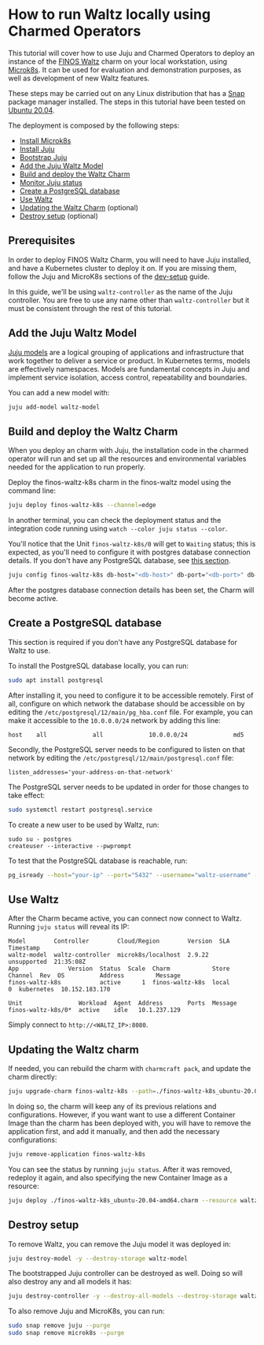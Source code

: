 # How to run Waltz locally using Charmed Operators

This tutorial will cover how to use Juju and Charmed Operators to deploy an instance of the [FINOS Waltz](https://waltz.finos.org/) charm on your local workstation, using [Microk8s](https://microk8s.io/). It can be used for evaluation and demonstration purposes, as well as development of new Waltz features.

These steps may be carried out on any Linux distribution that has a [Snap](https://snapcraft.io/) package manager installed. The steps in this tutorial have been tested on [Ubuntu 20.04](https://releases.ubuntu.com/focal/).

The deployment is composed by the following steps:

- [Install Microk8s](#Install-Microk8s)
- [Install Juju](#Install-Juju)
- [Bootstrap Juju](#Bootstrap-Juju)
- [Add the Juju Waltz Model](#Add-the-Juju-Waltz-Model)
- [Build and deploy the Waltz Charm](#Build-and-deploy-the-Waltz-Charm)
- [Monitor Juju status](#Monitor-Juju-status)
- [Create a PostgreSQL database](#Create-a-PostgreSQL-database)
- [Use Waltz](#Use-Waltz)
- [Updating the Waltz Charm](#Updating-the-Waltz-charm) (optional)
- [Destroy setup](#Destroy-setup) (optional)

## Prerequisites

In order to deploy FINOS Waltz Charm, you will need to have Juju installed, and have a Kubernetes cluster to deploy it on. If you are missing them, follow the Juju and MicroK8s sections of the [dev-setup](https://juju.is/docs/sdk/dev-setup) guide.

In this guide, we'll be using ``waltz-controller`` as the name of the Juju controller. You are free to use any name other than `waltz-controller` but it must be consistent through the rest of this tutorial.

## Add the Juju Waltz Model

[Juju models](https://juju.is/docs/olm/models) are a logical grouping of applications and infrastructure that work together to deliver a service or product. In Kubernetes terms, models are effectively namespaces. Models are fundamental concepts in Juju and implement service isolation, access control, repeatability and boundaries.

You can add a new model with:

``` bash
juju add-model waltz-model
```

## Build and deploy the Waltz Charm

When you deploy an charm with Juju, the installation code in the charmed operator will run and set up all the resources and environmental variables needed for the application to run properly.

Deploy the finos-waltz-k8s charm in the finos-waltz model using the command line:

```bash
juju deploy finos-waltz-k8s --channel=edge
```

In another terminal, you can check the deployment status and the integration code running using `watch --color juju status --color`.

You'll notice that the Unit `finos-waltz-k8s/0` will get to `Waiting` status; this is expected, as you'll need to configure it with postgres database connection details. If you don't have any PostgreSQL database, see [this section](#Create-a-PostgreSQL-database).

```bash
juju config finos-waltz-k8s db-host="<db-host>" db-port="<db-port>" db-name="<db-name>" db-username="<db-username>" db-password="<db-password>"
```

After the postgres database connection details has been set, the Charm will become active.

## Create a PostgreSQL database

This section is required if you don't have any PostgreSQL database for Waltz to use.

To install the PostgreSQL database locally, you can run:

```bash
sudo apt install postgresql
```

After installing it, you need to configure it to be accessible remotely. First of all, configure on which network the database should be accessible on by editing the ``/etc/postgresql/12/main/pg_hba.conf`` file. For example, you can make it accessible to the ``10.0.0.0/24`` network by adding this line:

```
host    all             all             10.0.0.0/24             md5
```

Secondly, the PostgreSQL server needs to be configured to listen on that network by editing the ``/etc/postgresql/12/main/postgresql.conf`` file:

```
listen_addresses='your-address-on-that-network'
```

The PostgreSQL server needs to be updated in order for those changes to take effect:

```bash
sudo systemctl restart postgresql.service
```

To create a new user to be used by Waltz, run:

```
sudo su - postgres
createuser --interactive --pwprompt
```

To test that the PostgreSQL database is reachable, run:

```bash
pg_isready --host="your-ip" --port="5432" --username="waltz-username" --dbname="waltz-db"
```

## Use Waltz

After the Charm became active, you can connect now connect to Waltz. Running ``juju status`` will reveal its IP:

```
Model        Controller        Cloud/Region        Version  SLA          Timestamp
waltz-model  waltz-controller  microk8s/localhost  2.9.22   unsupported  21:35:08Z
App              Version  Status  Scale  Charm            Store  Channel  Rev  OS          Address         Message
finos-waltz-k8s           active      1  finos-waltz-k8s  local             0  kubernetes  10.152.183.170

Unit                Workload  Agent  Address       Ports  Message
finos-waltz-k8s/0*  active    idle   10.1.237.129
```

Simply connect to ``http://<WALTZ_IP>:8080``.

## Updating the Waltz charm

If needed, you can rebuild the charm with ``charmcraft pack``, and update the charm directly:

```bash
juju upgrade-charm finos-waltz-k8s --path=./finos-waltz-k8s_ubuntu-20.04-amd64.charm
```

In doing so, the charm will keep any of its previous relations and configurations. However, if you want want to use a different Container Image than the charm has been deployed with, you will have to remove the application first, and add it manually, and then add the necessary configurations:

```bash
juju remove-application finos-waltz-k8s
```

You can see the status by running ``juju status``. After it was removed, redeploy it again, and also specifying the new Container Image as a resource:

```bash
juju deploy ./finos-waltz-k8s_ubuntu-20.04-amd64.charm --resource waltz-image=<another-image>
```

## Destroy setup

To remove Waltz, you can remove the Juju model it was deployed in:

```bash
juju destroy-model -y --destroy-storage waltz-model
```

The bootstrapped Juju controller can be destroyed as well. Doing so will also destroy any and all models it has:

```bash
juju destroy-controller -y --destroy-all-models --destroy-storage waltz-controller
```

To also remove Juju and MicroK8s, you can run:

``` bash
sudo snap remove juju --purge
sudo snap remove microk8s --purge
```
